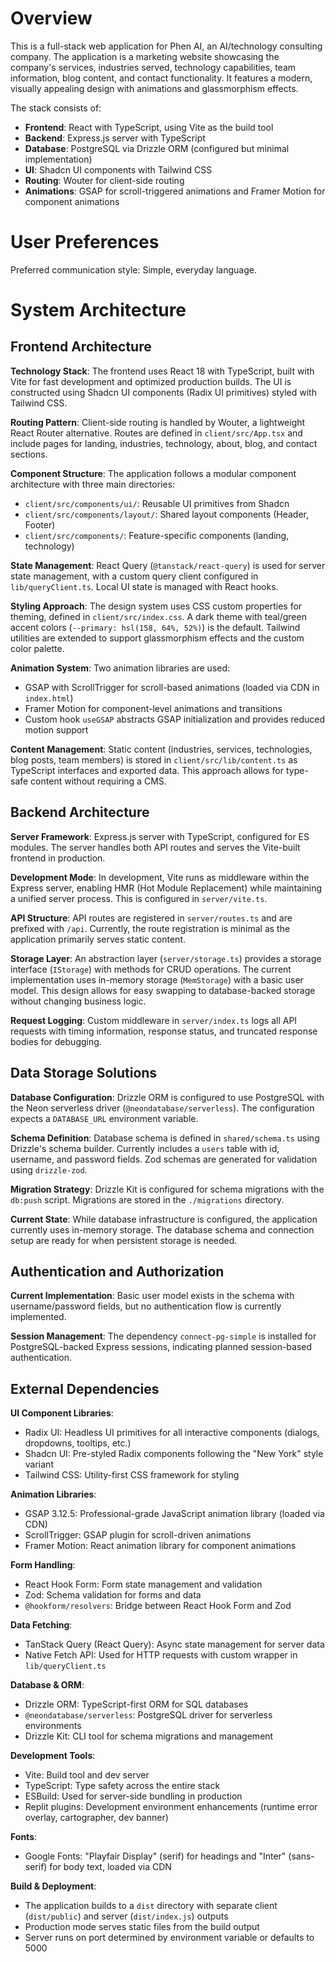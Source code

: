 # Overview

This is a full-stack web application for Phen AI, an AI/technology consulting company. The application is a marketing website showcasing the company's services, industries served, technology capabilities, team information, blog content, and contact functionality. It features a modern, visually appealing design with animations and glassmorphism effects.

The stack consists of:
- **Frontend**: React with TypeScript, using Vite as the build tool
- **Backend**: Express.js server with TypeScript
- **Database**: PostgreSQL via Drizzle ORM (configured but minimal implementation)
- **UI**: Shadcn UI components with Tailwind CSS
- **Routing**: Wouter for client-side routing
- **Animations**: GSAP for scroll-triggered animations and Framer Motion for component animations

# User Preferences

Preferred communication style: Simple, everyday language.

# System Architecture

## Frontend Architecture

**Technology Stack**: The frontend uses React 18 with TypeScript, built with Vite for fast development and optimized production builds. The UI is constructed using Shadcn UI components (Radix UI primitives) styled with Tailwind CSS.

**Routing Pattern**: Client-side routing is handled by Wouter, a lightweight React Router alternative. Routes are defined in `client/src/App.tsx` and include pages for landing, industries, technology, about, blog, and contact sections.

**Component Structure**: The application follows a modular component architecture with three main directories:
- `client/src/components/ui/`: Reusable UI primitives from Shadcn
- `client/src/components/layout/`: Shared layout components (Header, Footer)
- `client/src/components/`: Feature-specific components (landing, technology)

**State Management**: React Query (`@tanstack/react-query`) is used for server state management, with a custom query client configured in `lib/queryClient.ts`. Local UI state is managed with React hooks.

**Styling Approach**: The design system uses CSS custom properties for theming, defined in `client/src/index.css`. A dark theme with teal/green accent colors (`--primary: hsl(158, 64%, 52%)`) is the default. Tailwind utilities are extended to support glassmorphism effects and the custom color palette.

**Animation System**: Two animation libraries are used:
- GSAP with ScrollTrigger for scroll-based animations (loaded via CDN in `index.html`)
- Framer Motion for component-level animations and transitions
- Custom hook `useGSAP` abstracts GSAP initialization and provides reduced motion support

**Content Management**: Static content (industries, services, technologies, blog posts, team members) is stored in `client/src/lib/content.ts` as TypeScript interfaces and exported data. This approach allows for type-safe content without requiring a CMS.

## Backend Architecture

**Server Framework**: Express.js server with TypeScript, configured for ES modules. The server handles both API routes and serves the Vite-built frontend in production.

**Development Mode**: In development, Vite runs as middleware within the Express server, enabling HMR (Hot Module Replacement) while maintaining a unified server process. This is configured in `server/vite.ts`.

**API Structure**: API routes are registered in `server/routes.ts` and are prefixed with `/api`. Currently, the route registration is minimal as the application primarily serves static content.

**Storage Layer**: An abstraction layer (`server/storage.ts`) provides a storage interface (`IStorage`) with methods for CRUD operations. The current implementation uses in-memory storage (`MemStorage`) with a basic user model. This design allows for easy swapping to database-backed storage without changing business logic.

**Request Logging**: Custom middleware in `server/index.ts` logs all API requests with timing information, response status, and truncated response bodies for debugging.

## Data Storage Solutions

**Database Configuration**: Drizzle ORM is configured to use PostgreSQL with the Neon serverless driver (`@neondatabase/serverless`). The configuration expects a `DATABASE_URL` environment variable.

**Schema Definition**: Database schema is defined in `shared/schema.ts` using Drizzle's schema builder. Currently includes a `users` table with id, username, and password fields. Zod schemas are generated for validation using `drizzle-zod`.

**Migration Strategy**: Drizzle Kit is configured for schema migrations with the `db:push` script. Migrations are stored in the `./migrations` directory.

**Current State**: While database infrastructure is configured, the application currently uses in-memory storage. The database schema and connection setup are ready for when persistent storage is needed.

## Authentication and Authorization

**Current Implementation**: Basic user model exists in the schema with username/password fields, but no authentication flow is currently implemented.

**Session Management**: The dependency `connect-pg-simple` is installed for PostgreSQL-backed Express sessions, indicating planned session-based authentication.

## External Dependencies

**UI Component Libraries**:
- Radix UI: Headless UI primitives for all interactive components (dialogs, dropdowns, tooltips, etc.)
- Shadcn UI: Pre-styled Radix components following the "New York" style variant
- Tailwind CSS: Utility-first CSS framework for styling

**Animation Libraries**:
- GSAP 3.12.5: Professional-grade JavaScript animation library (loaded via CDN)
- ScrollTrigger: GSAP plugin for scroll-driven animations
- Framer Motion: React animation library for component animations

**Form Handling**:
- React Hook Form: Form state management and validation
- Zod: Schema validation for forms and data
- `@hookform/resolvers`: Bridge between React Hook Form and Zod

**Data Fetching**:
- TanStack Query (React Query): Async state management for server data
- Native Fetch API: Used for HTTP requests with custom wrapper in `lib/queryClient.ts`

**Database & ORM**:
- Drizzle ORM: TypeScript-first ORM for SQL databases
- `@neondatabase/serverless`: PostgreSQL driver for serverless environments
- Drizzle Kit: CLI tool for schema migrations and management

**Development Tools**:
- Vite: Build tool and dev server
- TypeScript: Type safety across the entire stack
- ESBuild: Used for server-side bundling in production
- Replit plugins: Development environment enhancements (runtime error overlay, cartographer, dev banner)

**Fonts**:
- Google Fonts: "Playfair Display" (serif) for headings and "Inter" (sans-serif) for body text, loaded via CDN

**Build & Deployment**:
- The application builds to a `dist` directory with separate client (`dist/public`) and server (`dist/index.js`) outputs
- Production mode serves static files from the build output
- Server runs on port determined by environment variable or defaults to 5000
